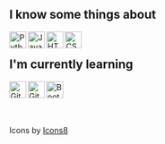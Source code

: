 ## I know some things about
<img
    align="left"
    alt="Python"
    width="30px"
    src="https://github.com/user-attachments/assets/fd9c9df1-428c-448c-aba8-f29bac0496a6"
/>
<img
    align="left"
    alt="JavaScript"
    width="30px"
    src="https://github.com/user-attachments/assets/2a7294cf-dbad-4c15-9df0-48de245e5a6f"
/>


<img
    align="left"
    alt="HTML"
    width="30px"
    src="https://github.com/user-attachments/assets/6078cadd-3ab1-4e93-b15e-f66af60e2ab9"
/>
<img
    align="left"
    alt="CSS"
    width="30px"
    src="https://github.com/user-attachments/assets/cf88ad86-2aff-4713-9702-0506bff92fa6"
/>
<br/>
## I'm currently learning

<img
    align="left"
    alt="Git"
    width="30px" 
    src="https://github.com/user-attachments/assets/72521d33-827e-477f-bcf1-884ea0b632f9"
/>

<img
    align="left"
    alt="GitHub"
    width="30px"
    src="https://github.com/user-attachments/assets/438c3546-3047-487a-8335-1b296ade7ead"
/>
<img
    align="left"
    alt="Bootstrap"
    width="30px"
    src="https://github.com/user-attachments/assets/38808af9-8ba0-4e76-991a-afd2cfae5ce7"
/>
<br/>


<br/>
 
 
<br/>
   
Icons by <a target="_blank" href="https://icons8.com">Icons8</a>
<!--
**MizaelMonteiro/MizaelMonteiro** is a ✨ _special_ ✨ repository because its `README.md` (this file) appears on your GitHub profile.

Here are some ideas to get you started:

- 🔭 I’m currently working on ...
- 🌱 I’m currently learning ...
- 👯 I’m looking to collaborate on ...
- 🤔 I’m looking for help with ...
- 💬 Ask me about ...
- 📫 How to reach me: ...
- 😄 Pronouns: ...
- ⚡ Fun fact: ...
-->
